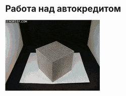 # Работа над автокредитом

![Работа над автокредитом](../images/e60dca89-c008-4b10-b8f4-5d98b445fbbe.gif)